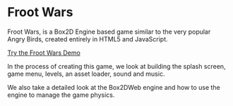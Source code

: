 # Froot Wars

Froot Wars, is a Box2D Engine based game similar to the very popular Angry Birds, created entirely in HTML5 and JavaScript.

[Try the Froot Wars Demo](https://hector-manny.github.io/FrootWars/)

In the process of creating this game, we look at building the splash screen, game menu, levels, an asset loader, sound and music.

We also take a detailed look at the Box2DWeb engine and how to use the engine to manage the game physics.


